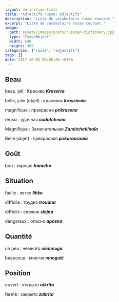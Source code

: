 ```yaml
---
layout: definition-lists
title: "Adjectifs russe: Adjectifs"
description: "Liste de vocabulaire russe courant."
excerpt: "Liste de vocabulaire russe courant."
image:
  path: assets/images/posts/russian-dictionary.jpg
  type: "ImageObject"
  width: 640
  height: 360
categories: ["russe", "adjectifs"]
tags: []
date: 2017-10-02 00:00:00 +0100
---
```


## Beau

beau, joli
: Красиво
*__Krassiva__*

belle, jolie (objet)
: красивая
*__krassivaïa__*

magnifique
: прекрасно
*__prikrassna__*

réussi
: удачная
*__oudatchnaïa__*

Magnifique
: Замечательная
*__Zamitchatilnaïa__*

Belle (objet)
: прекрасная
*__prikarassnaïa__*


## Goût

bon
: хорошо
*__haracho__*


## Situation

facile
: легко
*__lihko__*

difficile
: трудно
*__troudna__*

difficile
: сложно
*__slojna__*

dangereux
: опасно
*__apasna__*


## Quantité

un peu
: немного
*__nièmnoga__*

beaucoup
: многие
*__mnoguié__*


## Position

ouvert
: открыто
*__atkrîta__*

fermé
: закрыто
*__zakrîta__*
